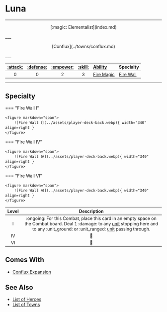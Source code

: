 # Luna

___
<p style="text-align: center;" markdown>[:magic: Elementalist](index.md)</p>
___
<p style="text-align: center;" markdown>[Conflux](../towns/conflux.md)</p>
___

| [:attack:](../statistics/attack.md) | [:defense:](../statistics/defense.md) | [:empower:](../statistics/power.md) | [:skill:](../statistics/knowledge.md) | [Ability](../abilities/index.md) | Specialty |
| :---: | :---: | :---: | :---: | :--- | :--- |
| 0 | 0 | 2 | 3 | [Fire Magic](../abilities/fire_magic.md) | [Fire Wall](#specialty) |

___


## Specialty

=== "Fire Wall Ⅰ"

    <figure markdown="span">
        ![Fire Wall Ⅰ](../assets/player-deck-back.webp){ width="340" align=right }
    </figure>

=== "Fire Wall Ⅳ"

    <figure markdown="span">
        ![Fire Wall Ⅳ](../assets/player-deck-back.webp){ width="340" align=right }
    </figure>

=== "Fire Wall Ⅵ"

    <figure markdown="span">
        ![Fire Wall Ⅵ](../assets/player-deck-back.webp){ width="340" align=right }
    </figure>


| Level | Description |
| :---: | :---: |
| Ⅰ | :ongoing: For this Combat, place this card in an empty space on the Combat board. Deal 1 :damage: to any [unit](../units/index.md) stopping here and to any :unit_ground: or :unit_ranged: [unit](../units/index.md) passing through. |
| Ⅳ | 🚧 |
| Ⅵ | 🚧 |


## Comes With

- [Conflux Expansion](../content.md)


## See Also

- [List of Heroes](index.md)
- [List of Towns](../towns/index.md)

